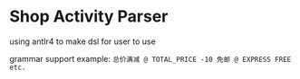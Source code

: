 Shop Activity Parser
======

using antlr4 to make dsl for user to use

grammar support example:
`
    总价满减 @ TOTAL_PRICE -10
    免邮 @ EXPRESS FREE
    etc.
`